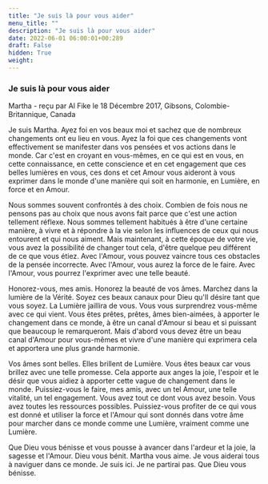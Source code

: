 ```yaml
---
title: "Je suis là pour vous aider"
menu_title: ""
description: "Je suis là pour vous aider"
date: 2022-06-01 06:00:01+00:289
draft: False
hidden: True
weight:
---
```

### Je suis là pour vous aider

Martha - reçu par Al Fike le 18 Décembre 2017, Gibsons, Colombie-Britannique, Canada

Je suis Martha. Ayez foi en vos beaux moi et sachez que de nombreux changements ont eu lieu en vous. Ayez la foi que ces changements vont effectivement se manifester dans vos pensées et vos actions dans le monde. Car c'est en croyant en vous-mêmes, en ce qui est en vous, en cette connaissance, en cette conscience et en cet engagement que ces belles lumières en vous, ces dons et cet Amour vous aideront à vous exprimer dans le monde d'une manière qui soit en harmonie, en Lumière, en force et en Amour.

Nous sommes souvent confrontés à des choix. Combien de fois nous ne pensons pas au choix que nous avons fait parce que c'est une action tellement réflexe. Nous sommes tellement habitués à être d'une certaine manière, à vivre et à répondre à la vie selon les influences de ceux qui nous entourent et qui nous aiment. Mais maintenant, à cette époque de votre vie, vous avez la possibilité de changer tout cela, d'être quelque peu différent de ce que vous étiez. Avec l'Amour, vous pouvez vaincre tous ces obstacles de la pensée incorrecte. Avec l'Amour, vous aurez la force de le faire. Avec l'Amour, vous pourrez l'exprimer avec une telle beauté. 

Honorez-vous, mes amis. Honorez la beauté de vos âmes. Marchez dans la lumière de la Vérité. Soyez ces beaux canaux pour Dieu qu'Il désire tant que vous soyez. La Lumière jaillira de vous. Vous vous surprendrez vous-même avec ce qui vient. Vous êtes prêtes, prêtes, âmes bien-aimées, à apporter le changement dans ce monde, à être un canal d'Amour si beau et si puissant que beaucoup le remarqueront. Mais d'abord vous devez être un beau canal d'Amour pour vous-mêmes et vivre d'une manière qui exprimera cela et apportera une plus grande harmonie.

Vos âmes sont belles. Elles brillent de Lumière. Vous êtes beaux car vous brillez avec une telle promesse. Cela apporte aux anges la joie, l'espoir et le désir que vous aidiez à apporter cette vague de changement dans le monde. Puissiez-vous le faire, mes amis, avec un tel Amour, une telle vitalité, un tel engagement. Vous avez tout ce dont vous avez besoin. Vous avez toutes les ressources possibles. Puissiez-vous profiter de ce qui vous est donné et utiliser la force et l'Amour qui sont donnés dans votre âme pour marcher dans ce monde comme une Lumière, vraiment comme une Lumière.

Que Dieu vous bénisse et vous pousse à avancer dans l'ardeur et la joie, la sagesse et l'Amour. Dieu vous bénit. Martha vous aime. Je vous aiderai tous à naviguer dans ce monde. Je suis ici. Je ne partirai pas. Que Dieu vous bénisse.
